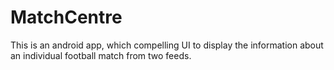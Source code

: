 # MatchCentre
This is an android app, which compelling UI to display the information about an individual football match from two feeds.
